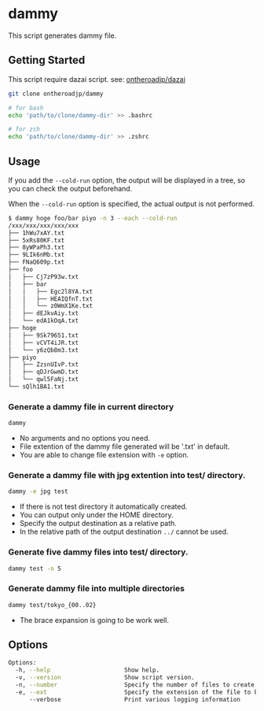 # dammy
This script generates dammy file.



## Getting Started

This script require dazai script.
see: [ontheroadjp/dazai](https://github.com/ontheroadjp/dazai.git)


```bash
git clone ontheroadjp/dammy

# for bash
echo 'path/to/clone/dammy-dir' >> .bashrc

# for zsh
echo 'path/to/clone/dammy-dir' >> .zshrc
```



## Usage

If you add the ``--cold-run`` option, the output will be displayed in a tree, so you can check the output beforehand.

When the ``--cold-run`` option is specified, the actual output is not performed.

```bash
$ dammy hoge foo/bar piyo -n 3 --each --cold-run                                                                                           
/xxx/xxx/xxx/xxx/xxx
├── 1hWu7xAY.txt
├── 5xRs80KF.txt
├── 8yWPaPh3.txt
├── 9LIk6nMb.txt
├── FNaQ609p.txt
├── foo
│   ├── Cj7zP93w.txt
│   ├── bar
│   │   ├── Egc2l8YA.txt
│   │   ├── HEAIQfnT.txt
│   │   └── z0WmX1Ke.txt
│   ├── dEJkvAiy.txt
│   └── edA1kOqA.txt
├── hoge
│   ├── 9Sk79651.txt
│   ├── vCVT4iJR.txt
│   └── y6zQb8m3.txt
├── piyo
│   ├── ZzsnUIvP.txt
│   ├── qDJrGwmD.txt
│   └── qwl5FaNj.txt
└── sQlh1BA1.txt
```





### Generate a dammy file in current directory

```bash
dammy
```

- No arguments and no options you need.
- File extention of the dammy file generated will be '.txt' in default.
- You are able to change file extension with ``-e`` option.

### Generate a dammy file with jpg extention into test/ directory.

```bash
dammy -e jpg test
```

- If there is not test directory it automatically created.
- You can output only under the HOME directory.
- Specify the output destination as a relative path.
- In the relative path of the output destination ``../`` cannot be used.

### Generate five dammy files into test/ directory.

```bash
dammy test -n 5
```

### Generate dammy file into multiple directories

```bash
dammy test/tokyo_{00..02}
```

- The brace expansion is going to be work well.



## Options
```bash
Options:
  -h, --help                     Show help.
  -v, --version                  Show script version.
  -n, --number                   Specify the number of files to create.
  -e, --ext                      Specify the extension of the file to be created.
      --verbose                  Print various logging information
```

